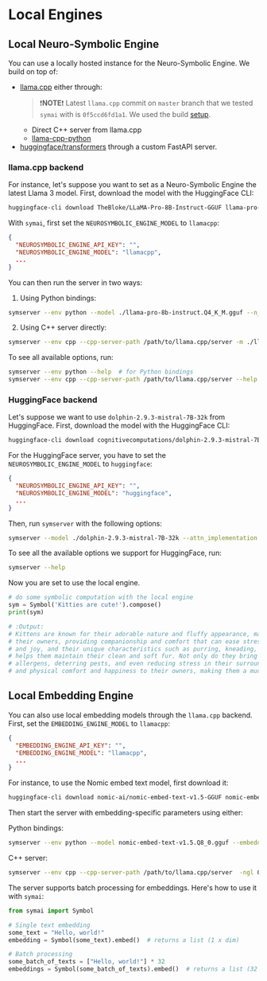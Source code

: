# Local Engines
## Local Neuro-Symbolic Engine

You can use a locally hosted instance for the Neuro-Symbolic Engine. We build on top of:
- [llama.cpp](https://github.com/ggerganov/llama.cpp/tree/master) either through:
    > ❗️**NOTE**❗️ Latest `llama.cpp` commit on `master` branch that we tested `symai` with is `0f5ccd6fd1a1`. We used the build [setup](https://github.com/ggml-org/llama.cpp/blob/master/docs/build.md).
  - Direct C++ server from llama.cpp
  - [llama-cpp-python](https://github.com/abetlen/llama-cpp-python?tab=readme-ov-file)
- [huggingface/transformers](https://huggingface.co/docs/transformers/en/index) through a custom FastAPI server.

### llama.cpp backend
For instance, let's suppose you want to set as a Neuro-Symbolic Engine the latest Llama 3 model. First, download the model with the HuggingFace CLI:
```bash
huggingface-cli download TheBloke/LLaMA-Pro-8B-Instruct-GGUF llama-pro-8b-instruct.Q4_K_M.gguf --local-dir .
```

With `symai`, first set the `NEUROSYMBOLIC_ENGINE_MODEL` to `llamacpp`:

```json
{
  "NEUROSYMBOLIC_ENGINE_API_KEY": "",
  "NEUROSYMBOLIC_ENGINE_MODEL": "llamacpp",
  ...
}
```

You can then run the server in two ways:

1. Using Python bindings:
```bash
symserver --env python --model ./llama-pro-8b-instruct.Q4_K_M.gguf --n_gpu_layers -1 --chat_format llama-3 --port 8000 --host localhost
```

2. Using C++ server directly:
```bash
symserver --env cpp --cpp-server-path /path/to/llama.cpp/server -m ./llama-pro-8b-instruct.Q4_K_M.gguf --port 8000 --host localhost
```

To see all available options, run:
```bash
symserver --env python --help  # for Python bindings
symserver --env cpp --cpp-server-path /path/to/llama.cpp/server --help  # for C++ server
```

### HuggingFace backend
Let's suppose we want to use `dolphin-2.9.3-mistral-7B-32k` from HuggingFace. First, download the model with the HuggingFace CLI:
```bash
huggingface-cli download cognitivecomputations/dolphin-2.9.3-mistral-7B-32k --local-dir ./dolphin-2.9.3-mistral-7B-32k
```

For the HuggingFace server, you have to set the `NEUROSYMBOLIC_ENGINE_MODEL` to `huggingface`:
```json
{
  "NEUROSYMBOLIC_ENGINE_API_KEY": "",
  "NEUROSYMBOLIC_ENGINE_MODEL": "huggingface",
  ...
}
```

Then, run `symserver` with the following options:
```bash
symserver --model ./dolphin-2.9.3-mistral-7B-32k --attn_implementation flash_attention_2
```

To see all the available options we support for HuggingFace, run:
```bash
symserver --help
```

Now you are set to use the local engine.

```python
# do some symbolic computation with the local engine
sym = Symbol('Kitties are cute!').compose()
print(sym)

# :Output:
# Kittens are known for their adorable nature and fluffy appearance, making them a favorite addition to many homes across the world. They possess a strong bond with
# their owners, providing companionship and comfort that can ease stress and anxiety. With their playful personalities, they are often seen as a symbol of happiness
# and joy, and their unique characteristics such as purring, kneading, and head butts bring warmth to our hearts. Cats also have a natural instinct to groom, which
# helps them maintain their clean and soft fur. Not only do they bring comfort and love to their owners, but they also have some practical benefits, such as reducing
# allergens, deterring pests, and even reducing stress in their surroundings. Overall, it is no surprise that pets have a long history of providing both emotional
# and physical comfort and happiness to their owners, making them a much-loved member of families around the world.
```

## Local Embedding Engine

You can also use local embedding models through the `llama.cpp` backend. First, set the `EMBEDDING_ENGINE_MODEL` to `llamacpp`:

```json
{
  "EMBEDDING_ENGINE_API_KEY": "",
  "EMBEDDING_ENGINE_MODEL": "llamacpp",
  ...
}
```

For instance, to use the Nomic embed text model, first download it:
```bash
huggingface-cli download nomic-ai/nomic-embed-text-v1.5-GGUF nomic-embed-text-v1.5.Q8_0.gguf --local-dir .
```

Then start the server with embedding-specific parameters using either:

Python bindings:
```bash
symserver --env python --model nomic-embed-text-v1.5.Q8_0.gguf --embedding True --n_ctx 2048 --rope_scaling_type 2 --rope_freq_scale 0.75 --n_batch 32 --port 8000 --host localhost
```

C++ server:
```bash
symserver --env cpp --cpp-server-path /path/to/llama.cpp/server  -ngl 0 -m nomic-embed-text-v1.5.Q8_0.gguf --embedding -c 8192 -b 8192 --rope-scaling yarn --rope-freq-scale .75 --port 8000 --host localhost
```

The server supports batch processing for embeddings. Here's how to use it with `symai`:

```python
from symai import Symbol

# Single text embedding
some_text = "Hello, world!"
embedding = Symbol(some_text).embed()  # returns a list (1 x dim)

# Batch processing
some_batch_of_texts = ["Hello, world!"] * 32
embeddings = Symbol(some_batch_of_texts).embed()  # returns a list (32 x dim)
```
